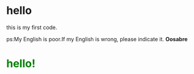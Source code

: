 # hello

this is my first code.

ps:My English is poor.If my English is wrong, please indicate it.
**Oosabre**
<h1 style="color:green">hello!</h1>
